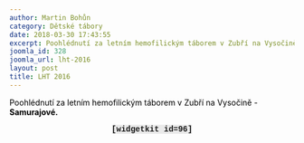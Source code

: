 ```yaml
---
author: Martin Bohůn
category: Dětské tábory
date: 2018-03-30 17:43:55
excerpt: Poohlédnutí za letním hemofilickým táborem v Zubří na Vysočině - Samurajové
joomla_id: 328
joomla_url: lht-2016
layout: post
title: LHT 2016
---
```


<p>
 <span style="color: #000000;">
  Poohlédnutí za letním hemofilickým táborem v Zubří na Vysočině -
  <strong>
   Samurajové.
  </strong>
 </span>
</p>
<p style="text-align: center;">
 <strong>
  <span style="font-family: Courier New; background-color: #eaeaea;">
   [widgetkit id=96]
  </span>
  <br/>
 </strong>
</p>